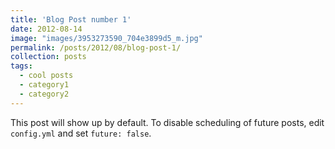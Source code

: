 ```yaml
---
title: 'Blog Post number 1'
date: 2012-08-14
image: "images/3953273590_704e3899d5_m.jpg"
permalink: /posts/2012/08/blog-post-1/
collection: posts
tags:
  - cool posts
  - category1
  - category2
---
```


This post will show up by default. To disable scheduling of future posts, edit `config.yml` and set `future: false`. 

